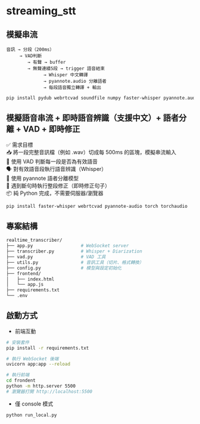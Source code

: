 # streaming_stt

## 模擬串流
```arduino
音訊 → 分段（200ms） 
     → VAD判斷 
        → 有聲 → buffer 
        → 無聲連續5段 → trigger 語音結束
              → Whisper 中文轉譯
              → pyannote.audio 分離語者
              → 每段語音獨立轉譯 + 輸出
```

```bash
pip install pydub webrtcvad soundfile numpy faster-whisper pyannote.audio
```

## 模擬語音串流 + 即時語音辨識（支援中文）+ 語者分離 + VAD + 即時修正
✅ 需求目標 <br>
📥 將一段完整音訊檔（例如 .wav）切成每 500ms 的區塊，模擬串流輸入 <br>
🧠 使用 VAD 判斷每一段是否為有效語音 <br>
🗣 對有效語音段執行語音辨識（Whisper） <br>
👤 使用 pyannote 語者分離模型 <br>
📝 遇到斷句時執行整段修正（即時修正句子） <br>
📦 純 Python 完成，不需要伺服器/瀏覽器 <br>
```bash
pip install faster-whisper webrtcvad pyannote-audio torch torchaudio
```

## 專案結構
```bash
realtime_transcriber/
├── app.py                  # WebSocket server
├── transcriber.py          # Whisper + Diarization
├── vad.py                  # VAD 工具
├── utils.py                # 音訊工具（切片、格式轉換）
├── config.py               # 模型與設定初始化
├── frontend/
│   ├── index.html
│   └── app.js
├── requirements.txt
└── .env
```
## 啟動方式
- 前端互動
```bash
# 安裝套件
pip install -r requirements.txt

# 執行 WebSocket 後端
uvicorn app:app --reload

# 執行前端
cd frondent
python -m http.server 5500
# 瀏覽器打開 http://localhost:5500
```
- 僅 console 模式
```bash
python run_local.py
```